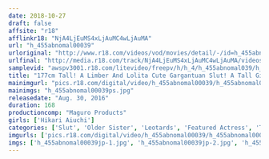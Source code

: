 ```yaml
---
date: 2018-10-27
draft: false
affsite: "r18"
afflinkr18: "NjA4LjEuMS4xLjAuMC4wLjAuMA"
url: "h_455abnomal00039"
urloriginal: "http://www.r18.com/videos/vod/movies/detail/-/id=h_455abnomal00039"
urlfinal: "http://media.r18.com/track/NjA4LjEuMS4xLjAuMC4wLjAuMA/videos/vod/movies/detail/-/id=h_455abnomal00039"
samplevid: "awspv3001.r18.com/litevideo/freepv/h/h_4/h_455abnomal039/h_455abnomal039_dmb_w.mp4"
title: "177cm Tall! A Limber And Lolita Cute Gargantuan Slut! A Tall Girl In Her First Time Shots Is A Masochist Sex Slave Hikari Aiuchi"
mainimgurl: "pics.r18.com/digital/video/h_455abnomal00039/h_455abnomal00039ps.jpg"
mainimgs: "h_455abnomal00039ps.jpg"
releasedate: "Aug. 30, 2016"
duration: 168
productioncomp: "Maguro Products"
girls: ['Hikari Aiuchi']
categories: ['Slut', 'Older Sister', 'Leotards', 'Featured Actress', 'Training', 'Threesome / Foursome', 'Hi-Def']
imgurls: ['pics.r18.com/digital/video/h_455abnomal00039/h_455abnomal00039jp-1.jpg', 'pics.r18.com/digital/video/h_455abnomal00039/h_455abnomal00039jp-2.jpg', 'pics.r18.com/digital/video/h_455abnomal00039/h_455abnomal00039jp-3.jpg', 'pics.r18.com/digital/video/h_455abnomal00039/h_455abnomal00039jp-4.jpg', 'pics.r18.com/digital/video/h_455abnomal00039/h_455abnomal00039jp-5.jpg', 'pics.r18.com/digital/video/h_455abnomal00039/h_455abnomal00039jp-6.jpg', 'pics.r18.com/digital/video/h_455abnomal00039/h_455abnomal00039jp-7.jpg', 'pics.r18.com/digital/video/h_455abnomal00039/h_455abnomal00039jp-8.jpg', 'pics.r18.com/digital/video/h_455abnomal00039/h_455abnomal00039jp-9.jpg', 'pics.r18.com/digital/video/h_455abnomal00039/h_455abnomal00039jp-10.jpg', 'pics.r18.com/digital/video/h_455abnomal00039/h_455abnomal00039jp-11.jpg', 'pics.r18.com/digital/video/h_455abnomal00039/h_455abnomal00039jp-12.jpg', 'pics.r18.com/digital/video/h_455abnomal00039/h_455abnomal00039jp-13.jpg', 'pics.r18.com/digital/video/h_455abnomal00039/h_455abnomal00039jp-14.jpg', 'pics.r18.com/digital/video/h_455abnomal00039/h_455abnomal00039jp-15.jpg', 'pics.r18.com/digital/video/h_455abnomal00039/h_455abnomal00039jp-16.jpg', 'pics.r18.com/digital/video/h_455abnomal00039/h_455abnomal00039jp-17.jpg', 'pics.r18.com/digital/video/h_455abnomal00039/h_455abnomal00039jp-18.jpg', 'pics.r18.com/digital/video/h_455abnomal00039/h_455abnomal00039jp-19.jpg', 'pics.r18.com/digital/video/h_455abnomal00039/h_455abnomal00039jp-20.jpg']
imgs: ['h_455abnomal00039jp-1.jpg', 'h_455abnomal00039jp-2.jpg', 'h_455abnomal00039jp-3.jpg', 'h_455abnomal00039jp-4.jpg', 'h_455abnomal00039jp-5.jpg', 'h_455abnomal00039jp-6.jpg', 'h_455abnomal00039jp-7.jpg', 'h_455abnomal00039jp-8.jpg', 'h_455abnomal00039jp-9.jpg', 'h_455abnomal00039jp-10.jpg', 'h_455abnomal00039jp-11.jpg', 'h_455abnomal00039jp-12.jpg', 'h_455abnomal00039jp-13.jpg', 'h_455abnomal00039jp-14.jpg', 'h_455abnomal00039jp-15.jpg', 'h_455abnomal00039jp-16.jpg', 'h_455abnomal00039jp-17.jpg', 'h_455abnomal00039jp-18.jpg', 'h_455abnomal00039jp-19.jpg', 'h_455abnomal00039jp-20.jpg']
---
```

